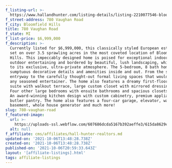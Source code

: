 ```yaml
---
f_listing-url: >-
  https://www.hallandhunter.com/listing-details/listing-2210077546-bloomfield-hills-michigan-2210077546/
f_street-address: 780 Vaughan Road
f_city: Bloomfield Hills
title: 780 Vaughan Road
f_state: MI
f_list-price: $6,999,000
f_description: >-
  Currently listed for $6,999,000, this classically styled European estate is
  set on over 3.5 sprawling acres in the most coveted location of Bloomfield
  Hills. This impeccably designed home is poised for exceptional indoor and
  outdoor entertaining and bordered by beautiful, lush landscaping, which adds
  to its exclusive, ultra-private atmosphere. The 5-bedroom, 8 bath home boasts
  sumptuous decorative details and amenities inside and out. From the stunning
  entryway to the carefully thought-out formal living spaces that would satisfy
  any seasoned entertainer. The home also features a dreamy first-floor master
  suite with walkout terrace, large custom closet with mirrored dressing area.
  Four other large bedrooms with ensuite bathrooms and spacious closets in each.
  An award-winning kitchen design with custom cabinetry, premium appliances and
  butler pantry. The home also features a four-car garage, elevator, walk out
  basement, whole house generator and much more!
slug: 780-vaughan-road
f_featured-image:
  url: >-
    https://uploads-ssl.webflow.com/607686dcda5167b392aeffe3/615da8629cbfea95fb728ed7_mls-2210077546-1.jpeg
  alt: null
f_affiliate: cms/affiliates/hall-hunter-realtors.md
updated-on: '2021-10-06T13:48:28.738Z'
created-on: '2021-10-06T13:48:28.738Z'
published-on: '2021-10-06T20:59:33.643Z'
layout: '[affiliate-listings].html'
tags: affiliate-listings
---
```



